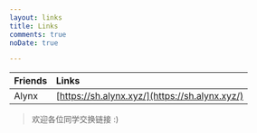 ```yaml
---
layout: links
title: Links
comments: true
noDate: true

---
```


|Friends|Links  |
|:------|:------|
|Alynx  |[https://sh.alynx.xyz/](https://sh.alynx.xyz/)|

>欢迎各位同学交换链接 :)
